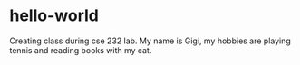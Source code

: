 # hello-world
Creating class during cse 232 lab. My name is Gigi, my hobbies are playing tennis and reading books with my cat. 
